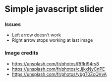 # Simple javascript slider
### Issues
- Left arrow doesn't work
- Right arrow stops working at last image

### Image credits
 - https://unsplash.com/fr/photos/Rfflri94rs8
 - https://unsplash.com/fr/photos/cJjkxNyCnPE
 - https://unsplash.com/fr/photos/ybgT0ZcQVvA